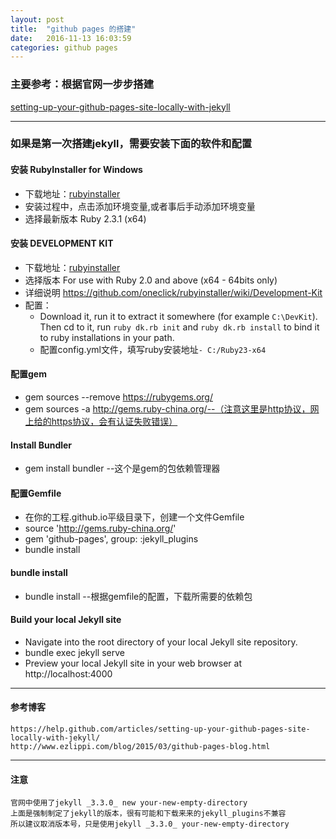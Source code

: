 ```yaml
---
layout: post
title:  "github pages 的搭建"
date:   2016-11-13 16:03:59
categories: github pages
---
```



### 主要参考：根据官网一步步搭建

[setting-up-your-github-pages-site-locally-with-jekyll](https://help.github.com/articles/setting-up-your-github-pages-site-locally-with-jekyll/)	

***

### 如果是第一次搭建jekyll，需要安装下面的软件和配置

#### 安装 RubyInstaller for Windows

- 下载地址：[rubyinstaller](http://rubyinstaller.org/downloads/)
- 安装过程中，点击添加环境变量,或者事后手动添加环境变量
- 选择最新版本 Ruby 2.3.1 (x64)

#### 安装 DEVELOPMENT KIT
	
- 下载地址：[rubyinstaller](http://rubyinstaller.org/downloads/)
- 选择版本 For use with Ruby 2.0 and above (x64 - 64bits only)
- 详细说明 https://github.com/oneclick/rubyinstaller/wiki/Development-Kit
- 配置： 
	- Download it, run it to extract it somewhere (for example `C:\DevKit`). Then cd to it, run `ruby dk.rb init` and `ruby dk.rb install` to bind it to ruby installations in your path.
	- 配置config.yml文件，填写ruby安装地址`- C:/Ruby23-x64`

	

#### 配置gem
- gem sources --remove https://rubygems.org/  
- gem sources -a http://gems.ruby-china.org/--（注意这里是http协议，网上给的https协议，会有认证失败错误）

#### Install Bundler
- gem install bundler --这个是gem的包依赖管理器

#### 配置Gemfile
- 在你的工程<xxx>.github.io平级目录下，创建一个文件Gemfile
- source 'http://gems.ruby-china.org/'
- gem 'github-pages', group: :jekyll_plugins
- bundle install

#### bundle install 
- bundle install --根据gemfile的配置，下载所需要的依赖包

#### Build your local Jekyll site
- Navigate into the root directory of your local Jekyll site repository.
- bundle exec jekyll serve
- Preview your local Jekyll site in your web browser at http://localhost:4000

*****

#### 参考博客

	https://help.github.com/articles/setting-up-your-github-pages-site-locally-with-jekyll/
	http://www.ezlippi.com/blog/2015/03/github-pages-blog.html

***

#### 注意
	官网中使用了jekyll _3.3.0_ new your-new-empty-directory
	上面是强制制定了jekyll的版本，很有可能和下载来来的jekyll_plugins不兼容
	所以建议取消版本号，只是使用jekyll _3.3.0_ your-new-empty-directory


	
